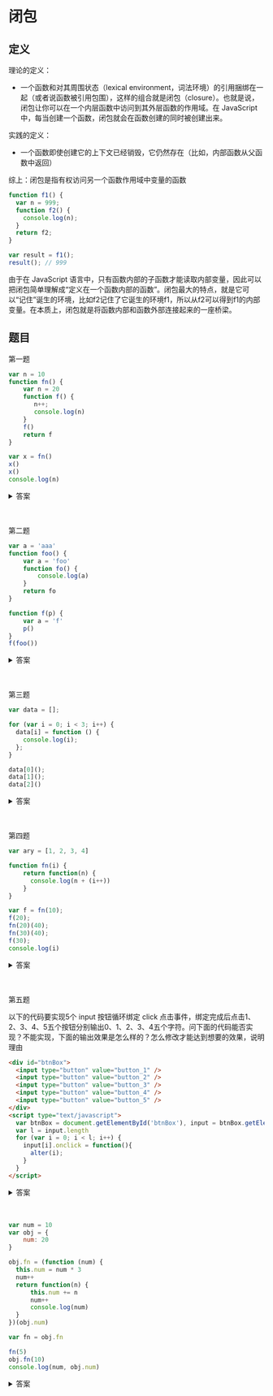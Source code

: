# 闭包

## 定义

理论的定义：
* 一个函数和对其周围状态（lexical environment，词法环境）的引用捆绑在一起（或者说函数被引用包围），这样的组合就是闭包（closure）。也就是说，闭包让你可以在一个内层函数中访问到其外层函数的作用域。在 JavaScript 中，每当创建一个函数，闭包就会在函数创建的同时被创建出来。

实践的定义：
* 一个函数即使创建它的上下文已经销毁，它仍然存在（比如，内部函数从父函数中返回）

综上：闭包是指有权访问另一个函数作用域中变量的函数 

```js
function f1() {
  var n = 999;
  function f2() {
    console.log(n);
  }
  return f2;
}

var result = f1();
result(); // 999
```

由于在 JavaScript 语言中，只有函数内部的子函数才能读取内部变量，因此可以把闭包简单理解成“定义在一个函数内部的函数”。闭包最大的特点，就是它可以“记住”诞生的环境，比如f2记住了它诞生的环境f1，所以从f2可以得到f1的内部变量。在本质上，闭包就是将函数内部和函数外部连接起来的一座桥梁。


## 题目

第一题

```js
var n = 10
function fn() {
    var n = 20
    function f() {
       n++;
       console.log(n)
    }
    f()
    return f
}

var x = fn()
x()
x()
console.log(n)
```

<details>
<summary>答案</summary>

```js
var n = 10
function fn() {
    var n = 20
    function f() {
       n++;
       console.log(n)
    }
    f()
    return f
}

var x = fn() // 打印 21 然后 x 被赋值为 f()
x() // 22
x() // 23
console.log(n) // 10
```
</details>
<br><br>

第二题

```js
var a = 'aaa'
function foo() {
    var a = 'foo'
    function fo() {
        console.log(a)
    }
    return fo
}

function f(p) {
    var a = 'f'
    p()
}
f(foo())
```

<details>
<summary>答案</summary>

```js
var a = 'aaa'
function foo() {
    var a = 'foo'
    function fo() {
        console.log(a) // 打印 'foo'
    }
    return fo
}

function f(p) {
    var a = 'f'
    p()
}
f(foo())
```
</details>
<br><br>

第三题

```js
var data = [];

for (var i = 0; i < 3; i++) {
  data[i] = function () {
    console.log(i);
  };
}

data[0]();
data[1]();
data[2]()
```

<details>
<summary>答案</summary>

```js
var data = [];

for (var i = 0; i < 3; i++) {
  data[i] = function () {
    console.log(i);
  };
}

data[0](); // 3
data[1](); // 3
data[2]() // 3
```

使用 IIFE 形成闭包解决上面的问题

```js
var data = [];

for (var i = 0; i < 3; i++) {
    (function(j){
      data[j] = function () {
        console.log(j);
      }
    })(i)
}

data[0]();
data[1]();
data[2]()
```

或者使用 let 块级作用域

```js
var data = [];

for (let i = 0; i < 3; i++) {
  data[i] = function () {
    console.log(i);
  };
}

data[0]();
data[1]();
data[2]()
```
</details>
<br><br>

第四题

```js
var ary = [1, 2, 3, 4]

function fn(i) {
    return function(n) {
      console.log(n + (i++))
    }
}

var f = fn(10);
f(20);
fn(20)(40);
fn(30)(40);
f(30);
console.log(i)
```

<details>
<summary>答案</summary>

```js
var ary = [1, 2, 3, 4]

function fn(i) {
    return function(n) {
      console.log(n + (i++))
    }
}

var f = fn(10);
f(20); // 20 + 10 = 30
fn(20)(40); // 40 + 20 = 60
fn(30)(40); // 40 + 30 = 70
f(30); // 30 + 11 = 41
console.log(i) // Uncaught ReferenceError: i is not defined
```
</details>
<br><br>

第五题

以下的代码要实现5个 input 按钮循环绑定 click 点击事件，绑定完成后点击1、2、3、4、5五个按钮分别输出0、1、2、3、4五个字符。问下面的代码能否实现？不能实现，下面的输出效果是怎么样的？怎么修改才能达到想要的效果，说明理由

```html
<div id="btnBox">
  <input type="button" value="button_1" />
  <input type="button" value="button_2" />
  <input type="button" value="button_3" />
  <input type="button" value="button_4" />
  <input type="button" value="button_5" />
</div>
<script type="text/javascript">
  var btnBox = document.getElementById('btnBox'), input = btnBox.getElementsByTagName('input')
  var l = input.length
  for (var i = 0; i < l; i++) {
    input[i].onclick = function(){
      alter(i);
    }
  }
</script>
```

<details>
<summary>答案</summary>

* 不能实现。点击所有按钮都会 alert 弹出数字 5。

```js
  var btnBox = document.getElementById('btnBox'), input = btnBox.getElementsByTagName('input')
  var l = input.length
  for (var i = 0; i < l; i++) {
    (function (j) {
      input[j].onclick = function(){
        alter(j);
      }
    })(i)
  }
```
</details>
<br><br>


```js
var num = 10 
var obj = {
    num: 20
}

obj.fn = (function (num) {
  this.num = num * 3
  num++
  return function(n) {
      this.num += n
      num++
      console.log(num)
  }
})(obj.num)

var fn = obj.fn

fn(5)
obj.fn(10)
console.log(num, obj.num)
```


<details>
<summary>答案</summary>

```js
  var num = 10 // 60 => 65
  var obj = {
      num: 20 // 30
  }

  obj.fn = (function (num) { // 21 => 22 => 23
    this.num = num * 3
    num++
    return function(n) {
        this.num += n
        num++
        console.log(num)
    }
  })(obj.num)

  var fn = obj.fn

  fn(5) // 22
  obj.fn(10) // 23
  console.log(num, obj.num) // 65 30
```
</details>
<br><br>